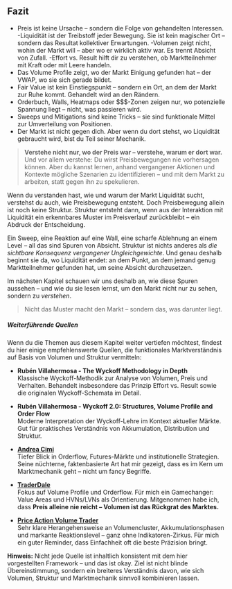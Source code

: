 ## Fazit

- Preis ist keine Ursache – sondern die Folge von gehandelten Interessen.
-Liquidität ist der Treibstoff jeder Bewegung. Sie ist kein magischer Ort – sondern das Resultat kollektiver Erwartungen.
-Volumen zeigt nicht, wohin der Markt will – aber wo er wirklich aktiv war. Es trennt Absicht von Zufall.
-Effort vs. Result hilft dir zu verstehen, ob Marktteilnehmer mit Kraft oder mit Leere handeln.
- Das Volume Profile zeigt, wo der Markt Einigung gefunden hat – der VWAP, wo sie sich gerade bildet.
- Fair Value ist kein Einstiegspunkt – sondern ein Ort, an dem der Markt zur Ruhe kommt. Gehandelt wird an den Rändern.
- Orderbuch, Walls, Heatmaps oder $$$-Zonen zeigen nur, wo potenzielle Spannung liegt – nicht, was passieren wird.
- Sweeps und Mitigations sind keine Tricks – sie sind funktionale Mittel zur Umverteilung von Positionen.
- Der Markt ist nicht gegen dich. Aber wenn du dort stehst, wo Liquidität gebraucht wird, bist du Teil seiner Mechanik.

> **Verstehe nicht nur, wo der Preis war – verstehe, warum er dort war.**\
> Und vor allem verstehe: Du wirst Preisbewegungen nie vorhersagen können. Aber du kannst lernen, anhand vergangener Aktionen und Kontexte mögliche Szenarien zu identifizieren – und mit dem Markt zu arbeiten, statt gegen ihn zu spekulieren.

Wenn du verstanden hast, wie und warum der Markt Liquidität sucht, verstehst du auch, wie Preisbewegung entsteht. Doch Preisbewegung allein ist noch keine Struktur. Struktur entsteht dann, wenn aus der Interaktion mit Liquidität ein erkennbares Muster im Preisverlauf zurückbleibt – ein Abdruck der Entscheidung.

Ein Sweep, eine Reaktion auf eine Wall, eine scharfe Ablehnung an einem Level – all das sind Spuren von Absicht. Struktur ist nichts anderes als _die sichtbare Konsequenz vergangener Ungleichgewichte_. Und genau deshalb beginnt sie da, wo Liquidität endet: an dem Punkt, an dem jemand genug Marktteilnehmer gefunden hat, um seine Absicht durchzusetzen.

Im nächsten Kapitel schauen wir uns deshalb an, wie diese Spuren aussehen – und wie du sie lesen lernst, um den Markt nicht nur zu sehen, sondern zu _verstehen_.

> Nicht das Muster macht den Markt – sondern das, was darunter liegt.

##### Weiterführende Quellen

Wenn du die Themen aus diesem Kapitel weiter vertiefen möchtest, findest du hier einige empfehlenswerte Quellen, die funktionales Marktverständnis auf Basis von Volumen und Struktur vermitteln:

- **Rubén Villahermosa - The Wyckoff Methodology in Depth**\
  Klassische Wyckoff-Methodik zur Analyse von Volumen, Preis und Verhalten. Behandelt insbesondere das Prinzip Effort vs. Result sowie die originalen Wyckoff-Schemata im Detail.

- **Rubén Villahermosa - Wyckoff 2.0: Structures, Volume Profile and Order Flow**\
  Moderne Interpretation der Wyckoff-Lehre im Kontext aktueller Märkte. Gut für praktisches Verständnis von Akkumulation, Distribution und Struktur.

- **[Andrea Cimi](https://www.youtube.com/@AndreaCimi)**\
  Tiefer Blick in Orderflow, Futures-Märkte und institutionelle Strategien. Seine nüchterne, faktenbasierte Art hat mir gezeigt, dass es im Kern um Marktmechanik geht – nicht um fancy Begriffe.

- **[TraderDale](https://www.youtube.com/@TraderDale1)**\
Fokus auf Volume Profile und Orderflow. Für mich ein Gamechanger: Value Areas und HVNs/LVNs als Orientierung. Mitgenommen habe ich, dass __Preis alleine nie reicht – Volumen ist das Rückgrat des Marktes.__

- **[Price Action Volume Trader](https://www.youtube.com/@PriceActionVolumeTrader)**\
  Sehr klare Herangehensweise an Volumencluster, Akkumulationsphasen und markante Reaktionslevel – ganz ohne Indikatoren-Zirkus. Für mich ein guter Reminder, dass Einfachheit oft die beste Präzision bringt.

**Hinweis:** Nicht jede Quelle ist inhaltlich konsistent mit dem hier vorgestellten Framework – und das ist okay. Ziel ist nicht blinde Übereinstimmung, sondern ein breiteres Verständnis davon, wie sich Volumen, Struktur und Marktmechanik sinnvoll kombinieren lassen.